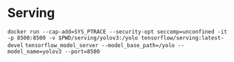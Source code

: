 # Serving

`docker run --cap-add=SYS_PTRACE --security-opt seccomp=unconfined -it -p 8500:8500 -v $PWD/serving/yolov3:/yolo tensorflow/serving:latest-devel`
`tensorflow_model_server --model_base_path=/yolo --model_name=yolov3 --port=8500`